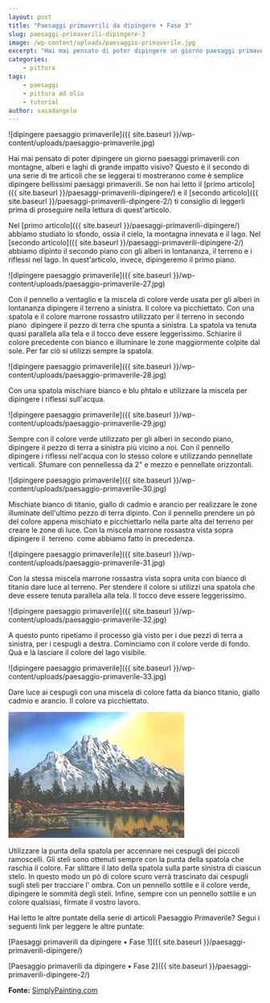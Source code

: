 ```yaml
---
layout: post
title: "Paesaggi primaverili da dipingere • Fase 3"
slug: paesaggi-primaverili-dipingere-3
image: /wp-content/uploads/paesaggio-primaverile.jpg
excerpt: "Hai mai pensato di poter dipingere un giorno paesaggi primaverili con montagne, alberi e laghi di grande impatto visivo? Questo è il secondo di una serie"
categories:
    - pittura
tags:
    - paesaggi
    - pittura ad olio
    - tutorial
author: sasadangelo
---
```


![dipingere paesaggio primaverile]({{ site.baseurl }}/wp-content/uploads/paesaggio-primaverile.jpg)

Hai mai pensato di poter dipingere un giorno paesaggi primaverili con montagne, alberi e laghi di grande impatto visivo? Questo è il secondo di una serie di tre articoli che se leggerai ti mostreranno come è semplice dipingere bellissimi paesaggi primaverili. Se non hai letto il [primo articolo]({{ site.baseurl }}/paesaggi-primaverili-dipingere/) e il [secondo articolo]({{ site.baseurl }}/paesaggi-primaverili-dipingere-2/) ti consiglio di leggerli prima di proseguire nella lettura di quest'articolo.

Nel [primo articolo]({{ site.baseurl }}/paesaggi-primaverili-dipingere/) abbiamo studiato lo sfondo, ossia il cielo, la montagna innevata e il lago. Nel [secondo articolo]({{ site.baseurl }}/paesaggi-primaverili-dipingere-2/) abbiamo dipinto il secondo piano con gli alberi in lontananza, il terreno e i riflessi nel lago. In quest'articolo, invece, dipingeremo il primo piano.

![dipingere paesaggio primaverile]({{ site.baseurl }}/wp-content/uploads/paesaggio-primaverile-27.jpg)

Con il pennello a ventaglio e la miscela di colore verde usata per gli alberi in lontananza dipingere il terreno a sinistra. Il colore va picchiettato. Con una spatola e il colore marrone rossastro utilizzato per il terreno in secondo piano  dipingere il pezzo di terra che spunta a sinistra. La spatola va tenuta quasi parallela alla tela e il tocco deve essere leggerissimo. Schiarire il colore precedente con bianco e illuminare le zone maggiormente colpite dal sole. Per far ciò si utilizzi sempre la spatola.

![dipingere paesaggio primaverile]({{ site.baseurl }}/wp-content/uploads/paesaggio-primaverile-28.jpg)

Con una spatola mischiare bianco e blu phtalo e utilizzare la miscela per dipingere i riflessi sull'acqua.

![dipingere paesaggio primaverile]({{ site.baseurl }}/wp-content/uploads/paesaggio-primaverile-29.jpg)

Sempre con il colore verde utilizzato per gli alberi in secondo piano, dipingere il pezzo di terra a sinistra più vicino a noi. Con il pennello dipingere i riflessi nell'acqua con lo stesso colore e utilizzando pennellate verticali. Sfumare con pennellessa da 2" e mezzo e pennellate orizzontali.

![dipingere paesaggio primaverile]({{ site.baseurl }}/wp-content/uploads/paesaggio-primaverile-30.jpg)

Mischiate bianco di titanio, giallo di cadmio e arancio per realizzare le zone illuminate dell'ultimo pezzo di terra dipinto. Con il pennello prendere un pò del colore appena mischiato e picchiettarlo nella parte alta del terreno per creare le zone di luce. Con la miscela marrone rossastra vista sopra dipingere il  terreno  come abbiamo fatto in precedenza.

![dipingere paesaggio primaverile]({{ site.baseurl }}/wp-content/uploads/paesaggio-primaverile-31.jpg)

Con la stessa miscela marrone rossastra vista sopra unita con bianco di titanio dare luce al terreno. Per stendere il colore si utilizzi una spatola che deve essere tenuta parallela alla tela. Il tocco deve essere leggerissimo.

![dipingere paesaggio primaverile]({{ site.baseurl }}/wp-content/uploads/paesaggio-primaverile-32.jpg)

A questo punto ripetiamo il processo già visto per i due pezzi di terra a sinistra, per i cespugli a destra. Cominciamo con il colore verde di fondo. Quà e là lasciare il colore del lago visibile.

![dipingere paesaggio primaverile]({{ site.baseurl }}/wp-content/uploads/paesaggio-primaverile-33.jpg)

Dare luce ai cespugli con una miscela di colore fatta da bianco titanio, giallo cadmio e arancio. Il colore va picchiettato.

![dipingere paesaggio primaverile](/wp-content/uploads/paesaggio-primaverile-34.jpg)

Utilizzare la punta della spatola per accennare nei cespugli dei piccoli ramoscelli. Gli steli sono ottenuti sempre con la punta della spatola che raschia il colore. Far slittare il lato della spatola sulla parte sinistra di ciascun stelo. In questo modo un pò di colore scuro verrà trascinato dai cespugli sugli steli per tracciare l' ombra. Con un pennello sottile e il colore verde, dipingere le sommità degli steli. Infine, sempre con un pennello sottile e un colore qualsiasi, firmate il vostro lavoro.

Hai letto le altre puntate della serie di articoli Paesaggio Primaverile? Segui i seguenti link per leggere le altre puntate:

[Paesaggi primaverili da dipingere • Fase 1]({{ site.baseurl }}/paesaggi-primaverili-dipingere/)

[Paesaggio primaverili da dipingere • Fase 2]({{ site.baseurl }}/paesaggi-primaverili-dipingere-2/)

**Fonte:** [SimplyPainting.com](http://simplypainting.com/)
